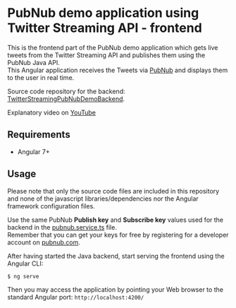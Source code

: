 # PubNub demo application using Twitter Streaming API - frontend

This is the frontend part of the PubNub demo application which gets live tweets from the
Twitter Streaming API and publishes them using the PubNub Java API.  
This Angular application receives the Tweets via [PubNub](https://www.pubnub.com/) and displays them to the user in real time.  
  
Source code repository for the backend: [TwitterStreamingPubNubDemoBackend](https://github.com/VictorGil/TwitterStreamingPubNubDemoBackend).  
  
Explanatory video on [YouTube](https://youtu.be/A0QXLJFLzm4)  

## Requirements

 - Angular 7+  
 
## Usage

Please note that only the source code files are included in this repository and none of the javascript libraries/dependencies nor the Angular framework configuration files.  
  
Use the same PubNub **Publish key** and **Subscribe key** values used for the backend in the [pubnub.service.ts](https://github.com/VictorGil/TwitterStreamingPubNubDemoFrontend/blob/master/src/app/pubnub.service.ts#L33) file.  
Remember that you can get your keys for free by registering for a developer account on [pubnub.com](https://www.pubnub.com/).  
  
After having started the Java backend, start serving the frontend using the Angular CLI:
```
$ ng serve
```
Then you may access the application by pointing your Web browser to the standard Angular port: `http://localhost:4200/`  
